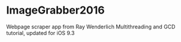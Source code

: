 # ImageGrabber2016
Webpage scraper app from Ray Wenderlich Multithreading and GCD tutorial, updated for iOS 9.3
